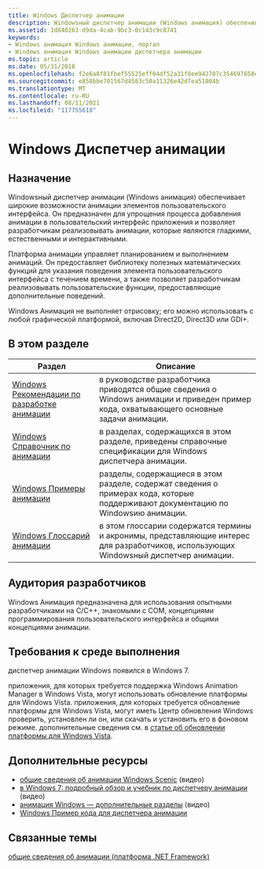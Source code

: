 ```yaml
---
title: Windows Диспетчер анимации
description: Windowsный диспетчер анимации (Windows анимация) обеспечивает широкие возможности анимации элементов пользовательского интерфейса.
ms.assetid: 1d840263-d9da-4cab-9bc3-0c143c9c8741
keywords:
- Windows анимация Windows анимации, портал
- Windows анимация Windows анимации диспетчера анимации
ms.topic: article
ms.date: 05/31/2018
ms.openlocfilehash: f2e6a8f81fbef55525eff04df52a31f8ee942707c354697658ee0ba01647d082
ms.sourcegitcommit: e858bbe701567d4583c50a11326e42d7ea51804b
ms.translationtype: MT
ms.contentlocale: ru-RU
ms.lasthandoff: 08/11/2021
ms.locfileid: "117755618"
---
```

# <a name="windows-animation-manager"></a>Windows Диспетчер анимации

## <a name="purpose"></a>Назначение

Windowsный диспетчер анимации (Windows анимация) обеспечивает широкие возможности анимации элементов пользовательского интерфейса. Он предназначен для упрощения процесса добавления анимации в пользовательский интерфейс приложения и позволяет разработчикам реализовывать анимации, которые являются гладкими, естественными и интерактивными.

Платформа анимации управляет планированием и выполнением анимаций. Он предоставляет библиотеку полезных математических функций для указания поведения элемента пользовательского интерфейса с течением времени, а также позволяет разработчикам реализовывать пользовательские функции, предоставляющие дополнительные поведений.

Windows Анимация не выполняет отрисовку; его можно использовать с любой графической платформой, включая Direct2D, Direct3D или GDI+.

## <a name="in-this-section"></a>В этом разделе



| Раздел                                                                                   | Описание                                                                                                                                       |
|-----------------------------------------------------------------------------------------|---------------------------------------------------------------------------------------------------------------------------------------------------|
| [Windows Рекомендации по разработке анимации](windows-animation-developer-guide.md)<br/> | в руководстве разработчика приводятся общие сведения о Windows анимации и приведен пример кода, охватывающего основные задачи анимации.<br/>          |
| [Windows Справочник по анимации](windows-animation-reference.md)<br/>               | в разделах, содержащихся в этом разделе, приведены справочные спецификации для Windows диспетчера анимации.<br/>                           |
| [Windows Примеры анимации](windows-animation-samples.md)<br/>                   | разделы, содержащиеся в этом разделе, содержат сведения о примерах кода, которые поддерживают документацию по Windowsию анимации. <br/> |
| [Windows Глоссарий анимации](-ui-animation-glossary.md)<br/>                     | в этом глоссарии содержатся термины и акронимы, представляющие интерес для разработчиков, использующих Windowsный диспетчер анимации.<br/>                               |



 

## <a name="developer-audience"></a>Аудитория разработчиков

Windows Анимация предназначена для использования опытными разработчиками на C/C++, знакомыми с COM, концепциями программирования пользовательского интерфейса и общими концепциями анимации.

## <a name="run-time-requirements"></a>Требования к среде выполнения

диспетчер анимации Windows появился в Windows 7.

приложения, для которых требуется поддержка Windows Animation Manager в Windows Vista, могут использовать обновление платформы для Windows Vista. приложения, для которых требуется обновление платформы для Windows Vista, могут иметь Центр обновления Windows проверить, установлен ли он, или скачать и установить его в фоновом режиме. дополнительные сведения см. в [статье об обновлении платформы для Windows Vista](../win7ip/platform-update-for-windows-vista-overview.md).

## <a name="additional-resources"></a>Дополнительные ресурсы

-   [общие сведения об анимации Windows Scenic](https://channel9.msdn.com/blogs/yochay/windows-scenic-animation-overview) (видео)
-   [в Windows 7: подробный обзор и учебник по диспетчеру анимации](https://channel9.msdn.com/blogs/yochay/inside-windows-7-animation-manager-deep-dive) (видео)
-   [анимация Windows — дополнительные разделы](https://channel9.msdn.com/posts/yochay/Windows-Animation-Advance-Topics/) (видео)
-   [Windows Пример кода для диспетчера анимации](https://github.com/microsoft/Windows-classic-samples/tree/master/Samples/DirectCompositionWindowsAnimationManager)

## <a name="related-topics"></a>Связанные темы

[общие сведения об анимации (платформа .NET Framework)](/dotnet/framework/wpf/graphics-multimedia/animation-overview)